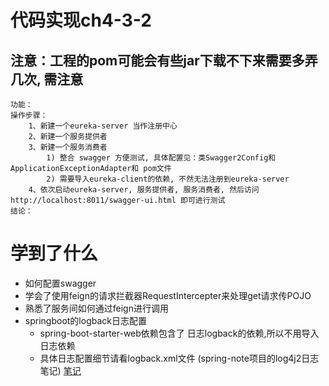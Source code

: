 # 代码实现ch4-3-2
## 注意：工程的pom可能会有些jar下载不下来需要多弄几次, 需注意
```
功能：
操作步骤：
    1、新建一个eureka-server 当作注册中心
    2、新建一个服务提供者
    3、新建一个服务消费者
        1) 整合 swagger 方便测试, 具体配置见：类Swagger2Config和ApplicationExceptionAdapter和 pom文件
        2) 需要导入eureka-client的依赖, 不然无法注册到eureka-server
    4、依次启动eureka-server, 服务提供者, 服务消费者, 然后访问 http://localhost:8011/swagger-ui.html 即可进行测试
结论：

```
# 学到了什么
- 如何配置swagger
- 学会了使用feign的请求拦截器RequestIntercepter来处理get请求传POJO
- 熟悉了服务间如何通过feign进行调用
- springboot的logback日志配置
    - spring-boot-starter-web依赖包含了 日志logback的依赖,所以不用导入日志依赖
    - 具体日志配置细节请看logback.xml文件 (spring-note项目的log4j2日志笔记) [笔记](https://github.com/keepclimbs/spring-note/tree/master/src/main/resources/log4j2.xml)
   
